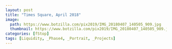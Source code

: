 ```yaml
---
layout: post
title: "Times Square, April 2018"
image:
  path: https://www.botzilla.com/pix2019/IMG_20180407_140505_909.jpg
  thumbnail: https://www.botzilla.com/pix2019/IMG_20180407_140505_909.jpg
categories: [fStop]
tags: [Liquidity, _Phase4, _Portrait, _Projects]
---
```



